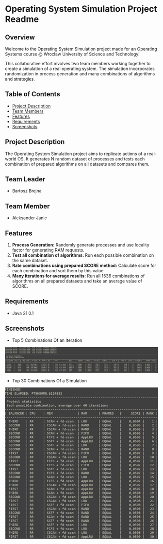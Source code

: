 # Operating System Simulation Project Readme

## Overview
Welcome to the Operating System Simulation project made for an Operating Systems course @ Wrocław University of Science and Technology! 

This collaborative effort involves two team members working together to create a simulation of a real operating system. The simulation incorporates randomization in process generation and many combinations of algorithms and strategies.

## Table of Contents
- [Project Description](#project-description)
- [Team Members](#team-leader)
- [Features](#features)
- [Requirements](#requirements)
- [Screenshots](#screenshots)

## Project Description
The Operating System Simulation project aims to replicate actions of a real-world OS. It generates N random dataset of processes and tests each combination of prepared algorithms on all datasets and compares them.

## Team Leader
- Bartosz Brejna

## Team Member
- Aleksander Janic

## Features
1. **Process Generation:** Randomly generate processes and use locality factor for generating RAM requests.
2. **Test all combination of algorithms:** Run each possible combination on the same dataset.
3. **Rate combinations using prepared SCORE method:** Calculate score for each combination and sort them by this value.
4. **Many iterations for average results:** Run all 1536 combinations of algorithms on all prepared datasets and take an average value of SCORE.

## Requirements
- Java 21.0.1

## Screenshots
- Top 5 Combinations Of an Iteration
<img src="screenshots/resultsOfIterationTop5.png?raw=true">

- Top 30 Combinations Of a Simulation
<img src="screenshots/resultsOfSimulationTop30.png?raw=true">
